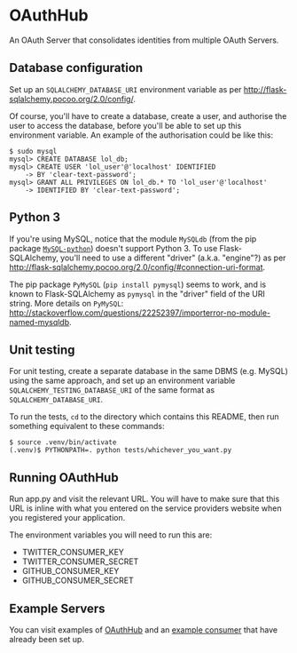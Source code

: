 
OAuthHub
========

An OAuth Server that consolidates identities from multiple OAuth Servers.

## Database configuration

Set up an `SQLALCHEMY_DATABASE_URI` environment variable as per
<http://flask-sqlalchemy.pocoo.org/2.0/config/>.

Of course, you'll have to create a database, create a user, and authorise the 
user to access the database, before you'll be able to set up this environment 
variable. An example of the authorisation could be like this:

    $ sudo mysql
    mysql> CREATE DATABASE lol_db;
    mysql> CREATE USER 'lol_user'@'localhost' IDENTIFIED
        -> BY 'clear-text-password';
    mysql> GRANT ALL PRIVILEGES ON lol_db.* TO 'lol_user'@'localhost'
        -> IDENTIFIED BY 'clear-text-password';

## Python 3

If you're using MySQL, notice that the module `MySQLdb` (from the pip package
[`MySQL-python`](https://pypi.python.org/pypi/MySQL-python/1.2.5)) doesn't
support Python 3. To use Flask-SQLAlchemy, you'll need to use a different
"driver" (a.k.a. "engine"?) as per
<http://flask-sqlalchemy.pocoo.org/2.0/config/#connection-uri-format>.

The pip package `PyMySQL` (`pip install pymysql`) seems to work, and is known
to Flask-SQLAlchemy as `pymysql` in the "driver" field of the URI string. More
details on `PyMySQL`:
<http://stackoverflow.com/questions/22252397/importerror-no-module-named-mysqldb>.

## Unit testing

For unit testing, create a separate database in the same DBMS (e.g. MySQL) using 
the same approach, and set up an environment variable 
`SQLALCHEMY_TESTING_DATABASE_URI` of the same format as 
`SQLALCHEMY_DATABASE_URI`.

To run the tests, `cd` to the directory which contains this README, then run
something equivalent to these commands:

    $ source .venv/bin/activate
    (.venv)$ PYTHONPATH=. python tests/whichever_you_want.py

## Running OAuthHub

Run app.py and visit the relevant URL. You will have to make sure that this URL
is inline with what you entered on the service providers website when you
registered your application.

The environment variables you will need to run this are:

+ TWITTER_CONSUMER_KEY
+ TWITTER_CONSUMER_SECRET
+ GITHUB_CONSUMER_KEY
+ GITHUB_CONSUMER_SECRET

## Example Servers

You can visit examples of [OAuthHub](http://oauthhub.servehttp.com/) and an
[example consumer](http://consumer.servehttp.com/) that have already been set
up.
